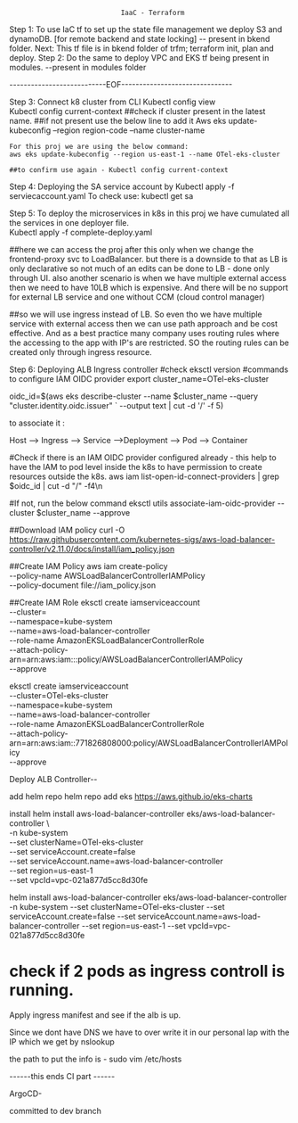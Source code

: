 								IaaC - Terraform


Step 1:
To use IaC tf to set up the state file management we deploy S3 and dynamoDB. [for remote backend and state locking]
		-- present in bkend folder.
Next:
	This tf file is  in bkend folder of trfm; terraform init, plan and deploy.
Step 2:
Do the same to deploy VPC and EKS tf being present in modules. --present in modules folder 



---------------------------EOF-------------------------------




Step 3:
Connect k8 cluster from CLI
	Kubectl config view  
Kubectl config current-context 	##check if cluster present in the latest name.
	##if not present use the below line to add it 
	Aws eks update-kubeconfig –region region-code –name cluster-name

	For this proj we are using the below command:
	aws eks update-kubeconfig --region us-east-1 --name OTel-eks-cluster

	##to confirm use again - Kubectl config current-context 

Step 4:
Deploying the SA service account by 
	Kubectl apply -f serviecaccount.yaml
To check use: kubectl get sa

Step 5:
To deploy the microservices in k8s in this proj we have cumulated all the services in one deployer file.	   
Kubectl apply -f complete-deploy.yaml

##here we can access the proj after this only when we change the frontend-proxy svc to LoadBalancer.
but there is a downside to that as LB is only declarative so not much of an edits can be done to LB - done only through UI.
	also another scenario is when we have multiple external access then we need to have 10LB which is expensive.
	And there will be no support for external LB service and one without CCM (cloud control manager)

##so we will use ingress instead of LB.
	So even tho we have multiple service with external access then we can use path approach and be cost effective.
	And as a best practice many company uses routing rules where the accessing to the app with IP's are restricted.
	SO the routing rules can be created only through ingress resource. 


Step 6:
Deploying ALB Ingress controller
	#check eksctl version
	#commands to configure IAM OIDC provider
	export cluster_name=OTel-eks-cluster

oidc_id=$(aws eks describe-cluster --name $cluster_name --query "cluster.identity.oidc.issuer"  `	--output text | cut -d '/' -f 5) 

to associate it :


Host --> Ingress --> Service -->Deployment --> Pod --> Container

#Check if there is an IAM OIDC provider configured already - this help to have the IAM to pod level inside the k8s to have permission to create resources outside the k8s.
aws iam list-open-id-connect-providers | grep $oidc_id | cut -d "/" -f4\n

#If not, run the below command
eksctl utils associate-iam-oidc-provider --cluster $cluster_name --approve

##Download IAM policy
curl -O https://raw.githubusercontent.com/kubernetes-sigs/aws-load-balancer-controller/v2.11.0/docs/install/iam_policy.json


##Create IAM Policy
aws iam create-policy \
    --policy-name AWSLoadBalancerControllerIAMPolicy \
    --policy-document file://iam_policy.json


##Create IAM Role
eksctl create iamserviceaccount \
  --cluster=<your-cluster-name> \
  --namespace=kube-system \
  --name=aws-load-balancer-controller \
  --role-name AmazonEKSLoadBalancerControllerRole \
--attach-policy-arn=arn:aws:iam::<your-aws-account-id>:policy/AWSLoadBalancerControllerIAMPolicy \
  --approve


eksctl create iamserviceaccount \
  --cluster=OTel-eks-cluster \
  --namespace=kube-system \
  --name=aws-load-balancer-controller \
  --role-name AmazonEKSLoadBalancerControllerRole \
--attach-policy-arn=arn:aws:iam::771826808000:policy/AWSLoadBalancerControllerIAMPolicy \
  --approve


Deploy ALB Controller--

add helm repo 
helm repo add eks https://aws.github.io/eks-charts

install 
helm install aws-load-balancer-controller eks/aws-load-balancer-controller \            
  -n kube-system \
  --set clusterName=OTel-eks-cluster \
  --set serviceAccount.create=false \
  --set serviceAccount.name=aws-load-balancer-controller \
  --set region=us-east-1 \
  --set vpcId=vpc-021a877d5cc8d30fe

  helm install aws-load-balancer-controller eks/aws-load-balancer-controller -n kube-system --set clusterName=OTel-eks-cluster --set serviceAccount.create=false --set serviceAccount.name=aws-load-balancer-controller --set region=us-east-1 --set vpcId=vpc-021a877d5cc8d30fe


  # check if 2 pods as ingress controll is running.


  Apply ingress manifest and see if the alb is up.

  Since we dont have DNS we have to over write it in our personal lap with the IP which we get by nslookup 

  the path to put the info is - sudo vim /etc/hosts 

  ------this ends CI part ------


  ArgoCD-

  committed to dev branch